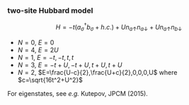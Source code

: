 ### two-site Hubbard model

$$
H=-t(a_\sigma^\dagger b_\sigma + h.c.)+Un_{a\uparrow}n_{a\downarrow} + Un_{a\uparrow}n_{b\downarrow}
$$

+ $N=0$, $E=0$
+ $N=4$, $E=2U$
+ $N=1$, $E=-t,-t,t,t$
+ $N=3$, $E=-t+U,-t+U,t+U,t+U$
+ $N=2$, $E=\frac{U-c}{2},\frac{U+c}{2},0,0,0,U$ where $c=\sqrt{16t^2+U^2}$

For eigenstates, see *e.g.* Kutepov, JPCM (2015).

